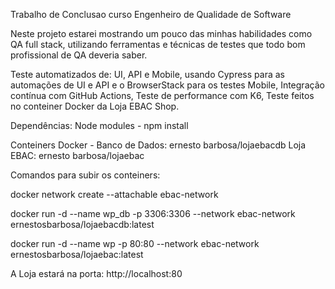 Trabalho de Conclusao curso Engenheiro de Qualidade de Software

Neste projeto estarei mostrando um pouco das minhas habilidades como QA full stack, utilizando ferramentas e técnicas de testes que todo bom profissional de QA deveria saber.

Teste automatizados de: UI, API e Mobile, usando Cypress para as automações de UI e API e o BrowserStack para os testes Mobile, Integração contínua com GitHub Actions, Teste de performance com K6, Teste feitos no conteiner Docker da Loja EBAC Shop.

Dependências: Node modules - npm install

Conteiners Docker - Banco de Dados: ernesto barbosa/lojaebacdb Loja EBAC: ernesto barbosa/lojaebac

Comandos para subir os conteiners:

docker network create --attachable ebac-network

docker run -d --name wp_db -p 3306:3306 --network ebac-network ernestosbarbosa/lojaebacdb:latest

docker run -d --name wp -p 80:80 --network ebac-network ernestosbarbosa/lojaebac:latest

A Loja estará na porta: http://localhost:80